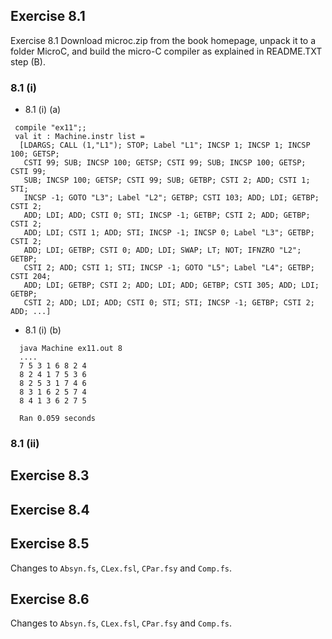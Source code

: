 ## Exercise 8.1
Exercise 8.1 Download microc.zip from the book homepage, unpack it to a
folder MicroC, and build the micro-C compiler as explained in README.TXT
step (B).

### 8.1 (i)

- 8.1 (i) (a)
````
 compile "ex11";;
 val it : Machine.instr list =
  [LDARGS; CALL (1,"L1"); STOP; Label "L1"; INCSP 1; INCSP 1; INCSP 100; GETSP;
   CSTI 99; SUB; INCSP 100; GETSP; CSTI 99; SUB; INCSP 100; GETSP; CSTI 99;
   SUB; INCSP 100; GETSP; CSTI 99; SUB; GETBP; CSTI 2; ADD; CSTI 1; STI;
   INCSP -1; GOTO "L3"; Label "L2"; GETBP; CSTI 103; ADD; LDI; GETBP; CSTI 2;
   ADD; LDI; ADD; CSTI 0; STI; INCSP -1; GETBP; CSTI 2; ADD; GETBP; CSTI 2;
   ADD; LDI; CSTI 1; ADD; STI; INCSP -1; INCSP 0; Label "L3"; GETBP; CSTI 2;
   ADD; LDI; GETBP; CSTI 0; ADD; LDI; SWAP; LT; NOT; IFNZRO "L2"; GETBP;
   CSTI 2; ADD; CSTI 1; STI; INCSP -1; GOTO "L5"; Label "L4"; GETBP; CSTI 204;
   ADD; LDI; GETBP; CSTI 2; ADD; LDI; ADD; GETBP; CSTI 305; ADD; LDI; GETBP;
   CSTI 2; ADD; LDI; ADD; CSTI 0; STI; STI; INCSP -1; GETBP; CSTI 2; ADD; ...]
````

- 8.1 (i) (b)
````
  java Machine ex11.out 8
  ....
  7 5 3 1 6 8 2 4
  8 2 4 1 7 5 3 6
  8 2 5 3 1 7 4 6
  8 3 1 6 2 5 7 4
  8 4 1 3 6 2 7 5
  
  Ran 0.059 seconds
````
### 8.1 (ii)


## Exercise 8.3

## Exercise 8.4

## Exercise 8.5
Changes to `Absyn.fs`, `CLex.fsl`, `CPar.fsy` and `Comp.fs`.

## Exercise 8.6
Changes to `Absyn.fs`, `CLex.fsl`, `CPar.fsy` and `Comp.fs`.